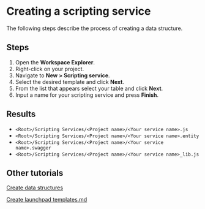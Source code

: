 # Creating a scripting service 

The following steps describe the process of creating a data structure.


## Steps

1. Open the **Workspace Explorer**.
2. Right-click on your project.
3. Navigate to **New > Scripting service**.
4. Select the desired template and click **Next**.
5. From the list that appears select your table and click **Next**.
6. Input a name for your scripting service and press **Finish**.

## Results

* `<Root>/Scripting Services/<Project name>/<Your service name>.js `
* `<Root>/Scripting Services/<Project name>/<Your service name>.entity `
* `<Root>/Scripting Services/<Project name>/<Your service name>.swagger `
* `<Root>/Scripting Services/<Project name>/<Your service name>_lib.js `
  
  
## Other tutorials
[Create data structures](CreateDataStructure.md)

[Create launchpad templates.md](CreatingLaunchpadTemplates.md)
